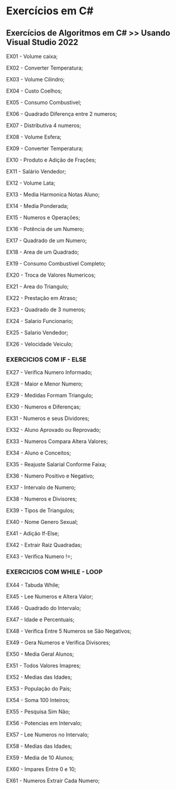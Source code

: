 # Exercícios em C#

## Exercícios de Algoritmos em C# >> Usando Visual Studio 2022 ##

<p>EX01 - Volume caixa;<p>
<p>EX02 - Converter Temperatura;<p>
<p>EX03 - Volume Cilindro;<p>
<p>EX04 - Custo Coelhos;<p>
<p>EX05 - Consumo Combustivel;<p>
<p>EX06 - Quadrado Diferença entre 2 numeros;<p>
<p>EX07 - Distributiva 4 numeros;<p>
<p>EX08 - Volume Esfera;<p>
<p>EX09 - Converter Temperatura;<p>
<p>EX10 - Produto e Adição de Frações;<p>
<p>EX11 - Salário Vendedor;<p> 
<p>EX12 - Volume Lata;<p> 
<p>EX13 - Media Harmonica Notas Aluno;<p>
<p>EX14 - Media Ponderada;<p>
<p>EX15 - Numeros e Operações;<p>
<p>EX16 - Potência de um Numero;<p>
<p>EX17 - Quadrado de um Numero;<p>
<p>EX18 - Area de um Quadrado;<p>
<p>EX19 - Consumo Combustivel Completo;<p>
<p>EX20 - Troca de Valores Numericos;<p>
<p>EX21 - Area do Triangulo;<p>
<p>EX22 - Prestação em Atraso;<p>
<p>EX23 - Quadrado de 3 numeros;<p>
<p>EX24 - Salario Funcionario;<p>
<p>EX25 - Salario Vendedor;<p>
<p>EX26 - Velocidade Veiculo;<p>
  
### EXERCICIOS COM IF - ELSE ###
  
<p>EX27 - Verifica Numero Informado;<p>
<p>EX28 - Maior e Menor Numero;<p>
<p>EX29 - Medidas Formam Triangulo;<p>
<p>EX30 - Numeros e Diferenças;<p>
<p>EX31 - Numeros e seus Dividores;<p>
<p>EX32 - Aluno Aprovado ou Reprovado;<p>
<p>EX33 - Numeros Compara Altera Valores;<p>
<p>EX34 - Aluno e Conceitos;<p>
<p>EX35 - Reajuste Salarial Conforme Faixa;<p> 
<p>EX36 - Numero Positivo e Negativo;<p> 
<p>EX37 - Intervalo de Numero;<p>  
<p>EX38 - Numeros e Divisores;<p>  
<p>EX39 - Tipos de Triangulos;<p>  
<p>EX40 - Nome Genero Sexual;<p>  
<p>EX41 - Adição If-Else;<p>
<p>EX42 - Extrair Raiz Quadradas;<p> 
<p>EX43 - Verifica Numero !=;<p>
  
### EXERCICIOS COM WHILE - LOOP ###
  
<p>EX44 - Tabuda While;<p>
<p>EX45 - Lee Numeros e Altera Valor;<p> 
<p>EX46 - Quadrado do Intervalo;<p> 
<p>EX47 - Idade e Percentuais;<p>
<p>EX48 - Verifica Entre 5 Numeros se São Negativos;<p>  
<p>EX49 - Gera Numeros e Verifica Divisores;<p>  
<p>EX50 - Media Geral Alunos;<p>  
<p>EX51 - Todos Valores Imapres;<p>  
<p>EX52 - Medias das Idades;<p>
<p>EX53 - População do Pais;<p> 
<p>EX54 - Soma 100 Inteiros;<p> 
<p>EX55 - Pesquisa Sim Não;<p> 
<p>EX56 - Potencias em Intervalo;<p> 
<p>EX57 - Lee Numeros no Intervalo;<p> 
<p>EX58 - Medias das Idades;<p> 
<p>EX59 - Media de 10 Alunos;<p>
<p>EX60 - Impares Entre 0 e 10;<p>
<p>EX61 - Numeros Extrair Cada Numero;<p>
